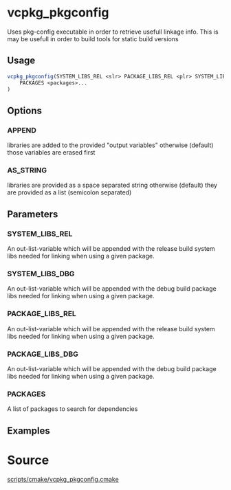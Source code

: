 # vcpkg_pkgconfig

Uses pkg-config executable in order to retrieve usefull linkage info.
This is may be usefull in order to build tools for static build versions

## Usage
```cmake
vcpkg_pkgconfig(SYSTEM_LIBS_REL <slr> PACKAGE_LIBS_REL <plr> SYSTEM_LIBS_DBG <sld> PACKAGE_LIBS_DBG <pld>
    PACKAGES <packages>...
)
```

## Options
### APPEND
libraries are added to the provided "output variables" otherwise (default) those variables are erased first

### AS_STRING
libraries are provided as a space separated string otherwise (default) they are provided as a list (semicolon separated)

## Parameters
### SYSTEM_LIBS_REL
An out-list-variable which will be appended with the release build system libs needed for linking when using a given package.

### SYSTEM_LIBS_DBG
An out-list-variable which will be appended with the debug build package libs needed for linking when using a given package.

### PACKAGE_LIBS_REL
An out-list-variable which will be appended with the release build system libs needed for linking when using a given package.

### PACKAGE_LIBS_DBG
An out-list-variable which will be appended with the debug build package libs needed for linking when using a given package.

### PACKAGES
A list of packages to search for dependencies

## Examples

# Source
[scripts/cmake/vcpkg_pkgconfig.cmake](https://github.com/Microsoft/vcpkg/blob/master/scripts/cmake/vcpkg_pkgconfig.cmake)
